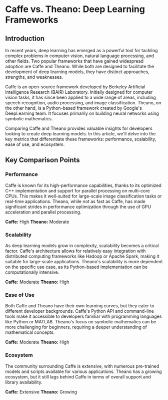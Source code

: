 # Caffe vs. Theano: Deep Learning Frameworks
## Introduction

In recent years, deep learning has emerged as a powerful tool for tackling complex problems in computer vision, natural language processing, and other fields. Two popular frameworks that have gained widespread adoption are Caffe and Theano. While both are designed to facilitate the development of deep learning models, they have distinct approaches, strengths, and weaknesses.

Caffe is an open-source framework developed by Berkeley Artificial Intelligence Research (BAIR) Laboratory. Initially designed for computer vision tasks, it has since been applied to a wide range of areas, including speech recognition, audio processing, and image classification. Theano, on the other hand, is a Python-based framework created by Google's DeepLearning team. It focuses primarily on building neural networks using symbolic mathematics.

Comparing Caffe and Theano provides valuable insights for developers looking to create deep learning models. In this article, we'll delve into the key metrics that differentiate these frameworks: performance, scalability, ease of use, and ecosystem.

## Key Comparison Points

### Performance

Caffe is known for its high-performance capabilities, thanks to its optimized C++ implementation and support for parallel processing on multi-core CPUs. This makes it well-suited for large-scale image classification tasks or real-time applications. Theano, while not as fast as Caffe, has made significant strides in performance optimization through the use of GPU acceleration and parallel processing.

**Caffe:** High
**Theano:** Moderate

### Scalability

As deep learning models grow in complexity, scalability becomes a critical factor. Caffe's architecture allows for relatively easy integration with distributed computing frameworks like Hadoop or Apache Spark, making it suitable for large-scale applications. Theano's scalability is more dependent on the specific use case, as its Python-based implementation can be computationally intensive.

**Caffe:** Moderate
**Theano:** High

### Ease of Use

Both Caffe and Theano have their own learning curves, but they cater to different developer backgrounds. Caffe's Python API and command-line tools make it accessible to developers familiar with programming languages like Python or MATLAB. Theano's focus on symbolic mathematics can be more challenging for beginners, requiring a deeper understanding of mathematical concepts.

**Caffe:** Moderate
**Theano:** High

### Ecosystem

The community surrounding Caffe is extensive, with numerous pre-trained models and scripts available for various applications. Theano has a growing ecosystem, but it still lags behind Caffe in terms of overall support and library availability.

**Caffe:** Extensive
**Theano:** Growing